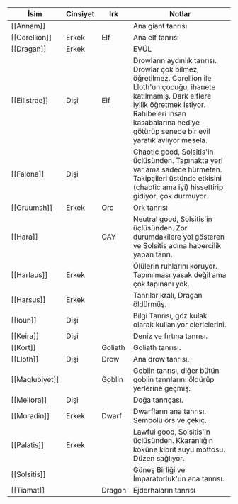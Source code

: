 | İsim | Cinsiyet | Irk | Notlar |
| --- | --- | --- | --- |
| [[Annam]] |  |  | Ana giant tanrısı |
| [[Corellion]] | Erkek | Elf | Ana elf tanrısı |
| [[Dragan]] | Erkek |  | EVÜL |
| [[Eilistrae]] | Dişi | Elf | Drowların aydınlık tanrısı. Drowlar çok bilmez, öğretilmez. Corellion ile Lloth'un çocuğu, ihanete katılmamış. Dark elflere iyilik öğretmek istiyor. Rahibeleri insan kasabalarına hediye götürüp senede bir evil yaratık avlıyor mesela. |
| [[Falona]] | Dişi |  | Chaotic good, Solsitis'in üçlüsünden. Tapınakta yeri var ama sadece hürmeten. Takipçileri üstünde etkisini (chaotic ama iyi) hissettirip gidiyor, çok durmuyor. |
| [[Gruumsh]] | Erkek | Orc | Ork tanrısı |
| [[Hara]] |  | GAY | Neutral good, Solsitis'in üçlüsünden. Zor durumdakilere yol gösteren ve Solsitis adına habercilik yapan tanrı. |
| [[Harlaus]] | Erkek |  | Ölülerin ruhlarını koruyor. Tapınılması yasak değil ama çok tapınanı yok. |
| [[Harsus]] | Erkek |  | Tanrılar kralı, Dragan öldürmüş. |
| [[Ioun]] | Dişi |  | Bilgi Tanrısı, göz kulak olarak kullanıyor clericlerini. |
| [[Keira]] | Dişi |  | Deniz ve fırtına tanrısı. |
| [[Kort]] |  | Goliath | Goliath tanrısı. |
| [[Lloth]] | Dişi | Drow | Ana drow tanrısı. |
| [[Maglubiyet]] |  | Goblin | Goblin tanrısı, diğer bütün goblin tanrılarını öldürüp yerlerine geçmiş. |
| [[Mellora]] | Dişi |  | Doğa tanrıçası. |
| [[Moradin]] | Erkek | Dwarf | Dwarfların ana tanrısı. Sembolü örs ve çekiç. |
| [[Palatis]] | Erkek |  | Lawful good, Solsitis'in üçlüsünden. Kkaranlığın köküne kibrit suyu mottosu. Düzen sağlıyor. |
| [[Solsitis]] |  |  | Güneş Birliği ve İmparatorluk'un ana tanrısı. |
| [[Tiamat]] |  | Dragon | Ejderhaların tanrısı |
